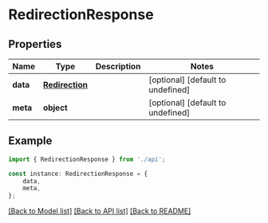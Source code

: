 # RedirectionResponse


## Properties

Name | Type | Description | Notes
------------ | ------------- | ------------- | -------------
**data** | [**Redirection**](Redirection.md) |  | [optional] [default to undefined]
**meta** | **object** |  | [optional] [default to undefined]

## Example

```typescript
import { RedirectionResponse } from './api';

const instance: RedirectionResponse = {
    data,
    meta,
};
```

[[Back to Model list]](../README.md#documentation-for-models) [[Back to API list]](../README.md#documentation-for-api-endpoints) [[Back to README]](../README.md)
